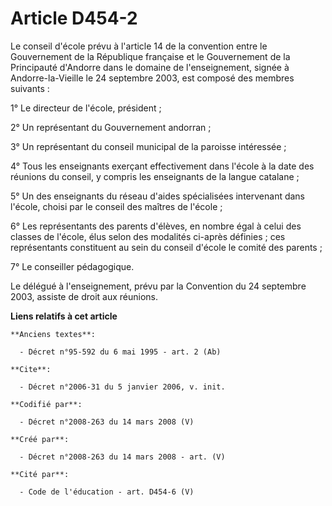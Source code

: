 # Article D454-2

Le conseil d'école prévu à l'article 14 de la convention entre le Gouvernement de la République française et le Gouvernement
de la Principauté d'Andorre dans le domaine de l'enseignement, signée à Andorre-la-Vieille le 24 septembre 2003, est composé
des membres suivants : 

1° Le directeur de l'école, président ; 

2° Un représentant du Gouvernement andorran ; 

3° Un représentant du conseil municipal de la paroisse intéressée ; 

4° Tous les enseignants exerçant effectivement dans l'école à la date des réunions du conseil, y compris les enseignants de
la langue catalane ; 

5° Un des enseignants du réseau d'aides spécialisées intervenant dans l'école, choisi par le conseil des maîtres de
l'école ; 

6° Les représentants des parents d'élèves, en nombre égal à celui des classes de l'école, élus selon des modalités ci-après
définies ; ces représentants constituent au sein du conseil d'école le comité des parents ; 

7° Le conseiller pédagogique. 

Le délégué à l'enseignement, prévu par la Convention du 24 septembre 2003, assiste de droit aux réunions.

**Liens relatifs à cet article**

	**Anciens textes**:

	  - Décret n°95-592 du 6 mai 1995 - art. 2 (Ab)

	**Cite**:

	  - Décret n°2006-31 du 5 janvier 2006, v. init.

	**Codifié par**:

	  - Décret n°2008-263 du 14 mars 2008 (V)

	**Créé par**:

	  - Décret n°2008-263 du 14 mars 2008 - art. (V)

	**Cité par**:

	  - Code de l'éducation - art. D454-6 (V)

